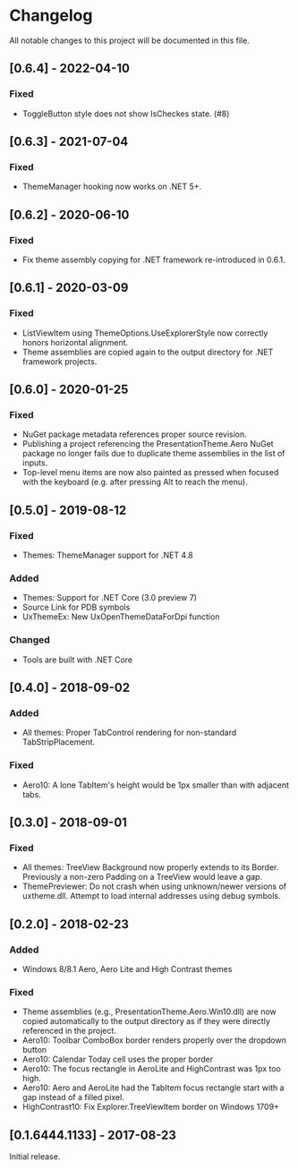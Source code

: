 # Changelog
All notable changes to this project will be documented in this file.

## [0.6.4] - 2022-04-10
### Fixed
- ToggleButton style does not show IsCheckes state. (#8)

## [0.6.3] - 2021-07-04
### Fixed
- ThemeManager hooking now works on .NET 5+.

## [0.6.2] - 2020-06-10
### Fixed
- Fix theme assembly copying for .NET framework re-introduced in 0.6.1.

## [0.6.1] - 2020-03-09
### Fixed
- ListViewItem using ThemeOptions.UseExplorerStyle now correctly honors
  horizontal alignment.
- Theme assemblies are copied again to the output directory for .NET framework
  projects.

## [0.6.0] - 2020-01-25
### Fixed
- NuGet package metadata references proper source revision.
- Publishing a project referencing the PresentationTheme.Aero NuGet package
  no longer fails due to duplicate theme assemblies in the list of inputs.
- Top-level menu items are now also painted as pressed when focused with the
  keyboard (e.g. after pressing Alt to reach the menu).

## [0.5.0] - 2019-08-12
### Fixed
- Themes: ThemeManager support for .NET 4.8

### Added
- Themes: Support for .NET Core (3.0 preview 7)
- Source Link for PDB symbols
- UxThemeEx: New UxOpenThemeDataForDpi function

### Changed
- Tools are built with .NET Core

## [0.4.0] - 2018-09-02
### Added
- All themes: Proper TabControl rendering for non-standard TabStripPlacement.

### Fixed
- Aero10: A lone TabItem's height would be 1px smaller than with adjacent tabs.

## [0.3.0] - 2018-09-01
### Fixed
- All themes: TreeView Background now properly extends to its Border. Previously
  a non-zero Padding on a TreeView would leave a gap.
- ThemePreviewer: Do not crash when using unknown/newer versions of uxtheme.dll.
  Attempt to load internal addresses using debug symbols.

## [0.2.0] - 2018-02-23
### Added
- Windows 8/8.1 Aero, Aero Lite and High Contrast themes

### Fixed
- Theme assemblies (e.g., PresentationTheme.Aero.Win10.dll) are now copied
  automatically to the output directory as if they were directly referenced in
  the project.
- Aero10: Toolbar ComboBox border renders properly over the dropdown button
- Aero10: Calendar Today cell uses the proper border
- Aero10: The focus rectangle in AeroLite and HighContrast was 1px too high.
- Aero10: Aero and AeroLite had the TabItem focus rectangle start with a gap
          instead of a filled pixel.
- HighContrast10: Fix Explorer.TreeViewItem border on Windows 1709+

## [0.1.6444.1133] - 2017-08-23

Initial release.
